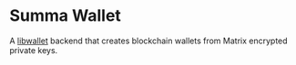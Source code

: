 # Summa Wallet

A [libwallet](https://github.com/virto-network/libwallet) backend that creates blockchain wallets from Matrix encrypted private keys.

